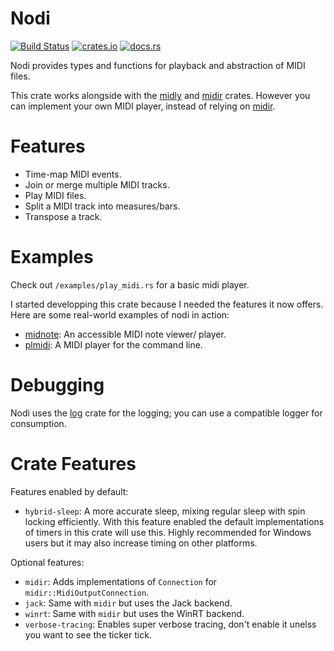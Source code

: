 # Nodi

[![Build Status](https://github.com/insomnimus/nodi/actions/workflows/main.yml/badge.svg)](https://github.com/insomnimus/nodi/actions)
 [![crates.io](https://img.shields.io/crates/v/nodi.svg)](https://crates.io/crates/nodi)
 [![docs.rs](https://docs.rs/nodi/badge.svg)](https://docs.rs/nodi/)

Nodi provides types and functions for playback and abstraction of MIDI files.
 
This crate works alongside with the [midly][] and [midir][] crates. 
However you can implement your own MIDI player, instead of relying on [midir][].

# Features

-	Time-map MIDI events.
-	Join or merge multiple MIDI tracks.
-	Play MIDI files.
 -	Split a MIDI track into measures/bars.
-	Transpose a track.

# Examples
Check out `/examples/play_midi.rs` for a basic midi player.

I started developping this crate because I needed the features it now offers.
Here are some real-world examples of nodi in action:

-	[midnote][]: An accessible MIDI note viewer/ player.
-	[plmidi][]: A MIDI player for the command line.

# Debugging
Nodi uses the [log][] crate for the logging; you can use a compatible logger for consumption.

# Crate Features
Features enabled by default:

- `hybrid-sleep`: A more accurate sleep, mixing regular sleep with spin locking efficiently. With this feature enabled the default implementations of timers in this crate will use this. Highly recommended for Windows users but it may also increase timing on other platforms.

Optional features:

- `midir`: Adds implementations of `Connection` for `midir::MidiOutputConnection`.
- `jack`: Same with `midir` but uses the Jack backend.
- `winrt`: Same with `midir` but uses the WinRT backend.
- `verbose-tracing`: Enables super verbose tracing, don't enable it unelss you want to see the ticker tick.

[midir]: https://crates.io/crates/midir
[midly]: https://crates.io/crates/midly
[plmidi]: https://github.com/insomnimus/plmidi
[midnote]: https://github.com/insomnimus/midnote
[log]: https://docs.rs/log/

